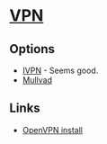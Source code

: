 # [VPN](http://www.wikiwand.com/en/Virtual_private_network)

## Options

- [IVPN](https://www.ivpn.net/) - Seems good.
- [Mullvad](https://mullvad.net/en/)

## Links

- [OpenVPN install](https://github.com/Nyr/openvpn-install#readme)
